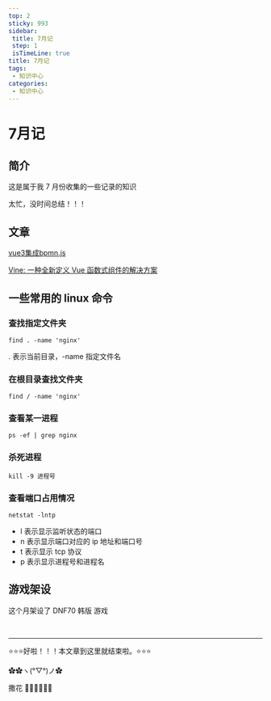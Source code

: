 ```yaml
---
top: 2
sticky: 993
sidebar: 
 title: 7月记
 step: 1
 isTimeLine: true
title: 7月记
tags:
 - 知识中心
categories:
 - 知识中心
---
```


# 7月记

## 简介
这是属于我 7 月份收集的一些记录的知识

太忙，没时间总结！！！

## 文章
[vue3集成bpmn.js](https://blog.csdn.net/g759780748/article/details/132584938)

[Vine: 一种全新定义 Vue 函数式组件的解决方案](https://juejin.cn/post/7388704150261088306?searchId=202407101822146236D0BB745B1A3638B6)

## 一些常用的 linux 命令
### 查找指定文件夹
```shell
find . -name 'nginx'
```
. 表示当前目录，-name 指定文件名

### 在根目录查找文件夹
```shell
find / -name 'nginx'
```
### 查看某一进程
```shell
ps -ef | grep nginx
```
### 杀死进程
```shell
kill -9 进程号
```
### 查看端口占用情况
```shell
netstat -lntp
```
- l 表示显示监听状态的端口
- n 表示显示端口对应的 ip 地址和端口号
- t 表示显示 tcp 协议
- p 表示显示进程号和进程名

## 游戏架设
这个月架设了 DNF70 韩版 游戏


<br/>
<hr />

⭐️⭐️⭐️好啦！！！本文章到这里就结束啦。⭐️⭐️⭐️

✿✿ヽ(°▽°)ノ✿

撒花 🌸🌸🌸🌸🌸🌸